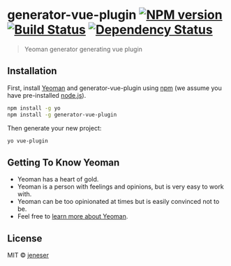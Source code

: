 # generator-vue-plugin [![NPM version][npm-image]][npm-url] [![Build Status][travis-image]][travis-url] [![Dependency Status][daviddm-image]][daviddm-url]
> Yeoman generator generating vue plugin

## Installation

First, install [Yeoman](http://yeoman.io) and generator-vue-plugin using [npm](https://www.npmjs.com/) (we assume you have pre-installed [node.js](https://nodejs.org/)).

```bash
npm install -g yo
npm install -g generator-vue-plugin
```

Then generate your new project:

```bash
yo vue-plugin
```

## Getting To Know Yeoman

 * Yeoman has a heart of gold.
 * Yeoman is a person with feelings and opinions, but is very easy to work with.
 * Yeoman can be too opinionated at times but is easily convinced not to be.
 * Feel free to [learn more about Yeoman](http://yeoman.io/).

## License

MIT © [jeneser](https://github.com/jeneser)


[npm-image]: https://badge.fury.io/js/generator-vue-plugin.svg
[npm-url]: https://npmjs.org/package/generator-vue-plugin
[travis-image]: https://travis-ci.org/jeneser/generator-vue-plugin.svg?branch=master
[travis-url]: https://travis-ci.org/jeneser/generator-vue-plugin
[daviddm-image]: https://david-dm.org/jeneser/generator-vue-plugin.svg?theme=shields.io
[daviddm-url]: https://david-dm.org/jeneser/generator-vue-plugin
